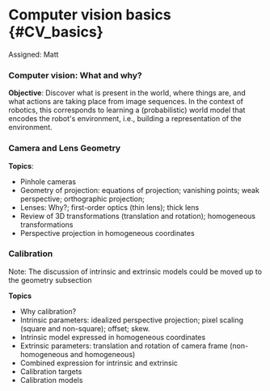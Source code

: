 # Computer vision basics {#CV_basics}

Assigned: Matt

### Computer vision: What and why?


**Objective**: Discover what is present in the world, where things are, and what actions are taking place from image sequences. In the context of robotics, this corresponds to learning a (probabilistic) world model that encodes the robot's environment, i.e., building a representation of the environment.


### Camera and Lens Geometry

**Topics**:

* Pinhole cameras
* Geometry of projection: equations of projection; vanishing points; weak perspective; orthographic projection;
* Lenses: Why?; first-order optics (thin lens); thick lens
* Review of 3D transformations (translation and rotation); homogeneous transformations
* Perspective projection in homogeneous coordinates


### Calibration

Note: The discussion of intrinsic and extrinsic models could be moved up to the geometry subsection

**Topics**

* Why calibration?
* Intrinsic parameters: idealized perspective projection; pixel scaling (square and non-square); offset; skew.
* Intrinsic model expressed in homogeneous coordinates
* Extrinsic parameters: translation and rotation of camera frame (non-homogeneous and homogeneous)
* Combined expression for intrinsic and extrinsic
* Calibration targets
* Calibration models
